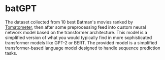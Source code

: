 # batGPT

The dataset collected from 10 best Batman's movies ranked by [Tomatometer](https://editorial.rottentomatoes.com/guide/all-batman-movies-ranked/), then after some preprocessing feed into custom neural network model based on the transformer architecture. This model is a simplified version of what you would typically find in more sophisticated transformer models like GPT-2 or BERT. The provided model is a simplified transformer-based language model designed to handle sequence prediction tasks.
